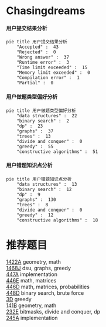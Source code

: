 # Chasingdreams

<!-- tabs:start -->



#### **用户提交结果分析**

```mermaid
pie title 用户提交结果分析
    "Accepted" :  43
    "Rejected" :  0
    "Wrong answer" :  37
    "Runtime error" :  3
    "Time limit exceeded" :  15
    "Memory limit exceeded" :  0
    "Compilation error" :  1
    "Partial" :  0
```

#### **用户做题类型偏好分析**

```mermaid
pie title 用户做题类型偏好分析
    "data structures" :  22
    "binary search" :  2
    "dp" :  23
    "graphs" :  37
    "trees" :  13
    "divide and conquer" :  0
    "greedy" :  55
    "constructive algorithms" :  51
```
#### **用户错题知识点分析**

```mermaid
pie title 用户错题知识点分析
    "data structures" :  13
    "binary search" :  12
    "dp" :  9
    "graphs" :  130
    "trees" :  8
    "divide and conquer" :  0
    "greedy" :  12
    "constructive algorithms" :  18
```



<!-- tabs:end -->
# 推荐题目
[1422A](https://codeforces.com/contest/1422/problem/A)		geometry,
                        math		  
[1468J](https://codeforces.com/contest/1468/problem/J)		dsu,
                        graphs,
                        greedy		  
[447A](https://codeforces.com/contest/447/problem/A)		implementation		  
[446E](https://codeforces.com/contest/446/problem/E)		math,
                        matrices		  
[446D](https://codeforces.com/contest/446/problem/D)		math,
                        matrices,
                        probabilities		  
[448D](https://codeforces.com/contest/448/problem/D)		binary search,
                        brute force		  
[3D](https://codeforces.com/contest/3/problem/D)		greedy		  
[141B](https://codeforces.com/contest/141/problem/B)		geometry,
                        math		  
[232E](https://codeforces.com/contest/232/problem/E)		bitmasks,
                        divide and conquer,
                        dp		  
[245A](https://codeforces.com/contest/245/problem/A)		implementation		  
